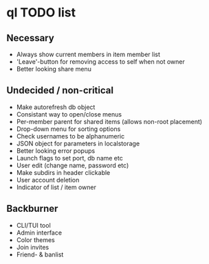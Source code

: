 # ql TODO list

## Necessary
* Always show current members in item member list
* 'Leave'-button for removing access to self when not owner
* Better looking share menu

## Undecided / non-critical
* Make autorefresh db object
* Consistant way to open/close menus
* Per-member parent for shared items (allows non-root placement)
* Drop-down menu for sorting options
* Check usernames to be alphanumeric
* JSON object for parameters in localstorage
* Better looking error popups
* Launch flags to set port, db name etc
* User edit (change name, password etc)
* Make subdirs in header clickable
* User account deletion
* Indicator of list / item owner

## Backburner
* CLI/TUI tool
* Admin interface
* Color themes
* Join invites
* Friend- & banlist
